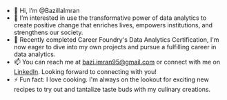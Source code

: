 - 👋 Hi, I’m @BazillaImran
- 👀 I’m interested in use the transformative power of data analytics to create positive change that enriches lives, empowers institutions, and strengthens our society.
- 🌱 Recently completed Career Foundry's Data Analytics Certification, I'm now eager to dive into my own projects and pursue a fulfilling career in data analytics.
- 📫 You can reach me at [bazi.imran95@gmail.com](mailto:bazi.imran95@gmail.com) or connect with me on [LinkedIn](https://www.linkedin.com/in/bazilla-imran-aa5ab0237/). Looking forward to connecting with you!
- ⚡ Fun fact: I love cooking. I'm always on the lookout for exciting new recipes to try out and tantalize taste buds with my culinary creations.

<!---
bazi-imran/bazi-imran is a ✨ special ✨ repository because its `README.md` (this file) appears on your GitHub profile.
You can click the Preview link to take a look at your changes.
--->
